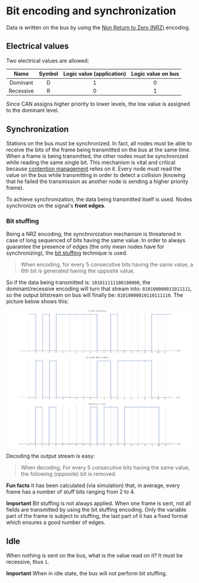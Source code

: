 # Bit encoding and synchronization

Data is written on the bus by using the [Non Return to Zero (NRZ)](https://en.wikipedia.org/wiki/Non-return-to-zero) encoding.

## Electrical values
Two electrical values are allowed: 

| Name | Symbol | Logic value (application) | Logic value on bus |
|:----:|:------:|:-------------------------:|:------------------:|
| Dominant | D | 1 | 0 |
| Recessive | R | 0 | 1 |

Since CAN assigns higher priority to lower levels, the low value is assigned to the dominant level.

## Synchronization
Stations on the bus must be synchronized. In fact, all nodes must be able to receive the bits of the frame being transmitted on the bus at the same time. When a frame is being transmitted, the other nodes must be synchronized while reading the same single bit. This mechanism is vital and critical because [contention management](phy-collision.md#contention-management) relies on it. Every node must read the value on the bus while transmitting in order to detect a collision (knowing that he failed the transmission as another node is sending a higher priority frame).

To achieve synchronization, the data being transmitted itself is used. Nodes synchronize on the signal's **front edges**. 

### Bit stuffing
Being a NRZ encoding, the synchronization mechanism is threatened in case of long sequenced of bits having the same value. In order to always guarantee the presence of edges (the only mean nodes have for synchronizing), the [bit stuffing](https://en.wikipedia.org/wiki/Bit_stuffing) technique is used.

> When encoding, for every 5 consecutive bits having the same value, a 6th bit is generated having the opposite value. 

So if the data being transmitted is: `101011111100100000`, the dominant/recessive encoding will turn that stream into: `010100000011011111`, so the output bitstream on bus will finally be: `01010000010110111110`. The picture below shows this: 

![CAN bit stuffing](../assets/can-stuffing.png)

Decoding the output stream is easy:

> When decoding, For every 5 consecutive bits having the same value, the following (opposite) bit is removed.

**Fun facts** It has been calculated (via simulation) that, in average, every frame has a number of stuff bits ranging from 2 to 4.

**Important** Bit stuffing is not always applied. When one frame is sent, not all fields are transmitted by using the bit stuffing encoding. Only the variable part of the frame is subject to stuffing, the last part of it has a fixed format which ensures a good number of edges.

## Idle
When nothing is sent on the bus, what is the value read on it? It must be recessive, thus `1`.

**Important** When in idle state, the bus will not perform bit stuffing.
